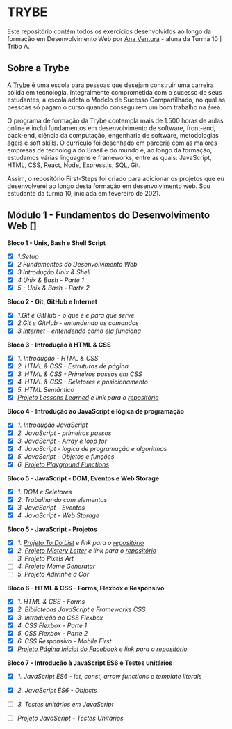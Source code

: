# TRYBE
Este repositório contém todos os exercícios desenvolvidos ao longo da formação em Desenvolvimento Web por [Ana Ventura](https://www.linkedin.com/in/ana-flavia-pereira-ventura/) - aluna da Turma 10 | Tribo A. 

## Sobre a Trybe
A [Trybe](https://www.betrybe.com) é uma escola para pessoas que desejam construir uma carreira sólida em tecnologia. Integralmente comprometida com o sucesso de seus estudantes, a escola adota o Modelo de Sucesso Compartilhado, no qual as pessoas só pagam o curso quando conseguirem um bom trabalho na área.

O programa de formação da Trybe contempla mais de 1.500 horas de aulas online e inclui fundamentos em desenvolvimento de software, front-end, back-end, ciência da computação, engenharia de software, metodologias ágeis e soft skills. O currículo foi desenhado em parceria com as maiores empresas de tecnologia do Brasil e do mundo e, ao longo da formação, estudamos várias linguagens e frameworks, entre as quais: JavaScript, HTML, CSS, React, Node, Express.js, SQL, Git.

Assim, o repositório First-Steps foi criado para adicionar os projetos que eu desenvolverei ao longo desta formação em desenvolvimento web. Sou estudante da turma 10, iniciada em fevereiro de 2021.

## Módulo 1 - Fundamentos do Desenvolvimento Web []

**Bloco 1 - Unix, Bash e Shell Script**
- [x] *1.Setup*
- [x] *2.Fundamentos do Desenvolvimento Web*
- [x] *3.Introdução Unix & Shell*
- [x] *4.Unix & Bash - Parte 1*
- [x] *5 - Unix & Bash - Parte 2*

**Bloco 2 - Git, GitHub e Internet**
- [x] *1.Git e GitHub - o que é e para que serve*
- [x] *2.Git e GitHub - entendendo os comandos*
- [x] *3.Internet - entendendo como ela funciona*

**Bloco 3 - Introdução à HTML & CSS**
- [x] *1. Introdução - HTML & CSS*
- [x] *2. HTML & CSS - Estruturas de página*
- [x] *3. HTML & CSS - Primeiros passos em CSS*
- [x] *4. HTML & CSS - Seletores e posicionamento*
- [x] *5. HTML Semântico*
- [x] *[Projeto Lessons Learned](https://anaventura1811.github.io/minha-jornada/) e link para o [repositório](https://github.com/anaventura1811/minha-jornada)*

**Bloco 4 - Introdução ao JavaScript e lógica de programação**
- [x] *1. Introdução JavaScript*
- [x] *2. JavaScript - primeiros passos*
- [x] *3. JavaScript - Array e loop for*
- [x] *4. JavaScript - logica de programação e algoritmos*
- [x] *5. JavaScript - Objetos e funções*
- [x] *6. [Projeto Playground Functions](https://github.com/tryber/sd-010-a-project-playground-functions/pull/42)*

**Bloco 5 - JavaScript - DOM, Eventos e Web Storage**
- [x] *1. DOM e Seletores*
- [x] *2. Trabalhando com elementos*
- [x] *3. JavaScript - Eventos*
- [x] *4. JavaScript - Web Storage*

**Bloco 5 - JavaScript - Projetos**
- [x] *1. [Projeto To Do List](https://anaventura1811.github.io/minhas-tarefas/) e link para o [repositório]([https://github.com/anaventura1811/minhas-tarefas)*
- [x] *2. [Projeto Mistery Letter](https://anaventura1811.github.io/mistery-letter/) e link para o [repositório](https://github.com/anaventura1811/mistery-letter)*
- [ ] *3. Projeto Pixels Art*
- [ ] *4. Projeto Meme Generator*
- [ ] *5. Projeto Adivinhe a Cor*

**Bloco 6 - HTML & CSS - Forms, Flexbox e Responsivo**
- [x] *1. HTML & CSS - Forms*
- [x] *2. Bibliotecas JavaScript e Frameworks CSS*
- [x] *3. Introdução ao CSS Flexbox*
- [x] *4. CSS Flexbox - Parte 1*
- [x] *5. CSS Flexbox - Parte 2*
- [x] *6. CSS Responsivo - Mobile First*
- [x] *[Projeto Página Inicial do Facebook](https://anaventura1811.github.io/facebook-signup-project/) e link para o [repositório](https://github.com/anaventura1811/facebook-signup-project)*

**Bloco 7 - Introdução à JavaScript ES6 e Testes unitários**
- [x] *1. JavaScript ES6 - let, const, arrow functions e template literals*
- [x] *2. JavaScript ES6 - Objects*
- [ ] *3. Testes unitários em JavaScript*
- [ ] *Projeto JavaScript - Testes Unitários*



